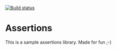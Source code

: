 [![Build status](https://ci.appveyor.com/api/projects/status/4fn8432nx1dceio4/branch/master?svg=true)](https://ci.appveyor.com/project/mmierzwa/assertions/branch/master)

# Assertions

This is a sample assertions library. Made for fun ;-)
